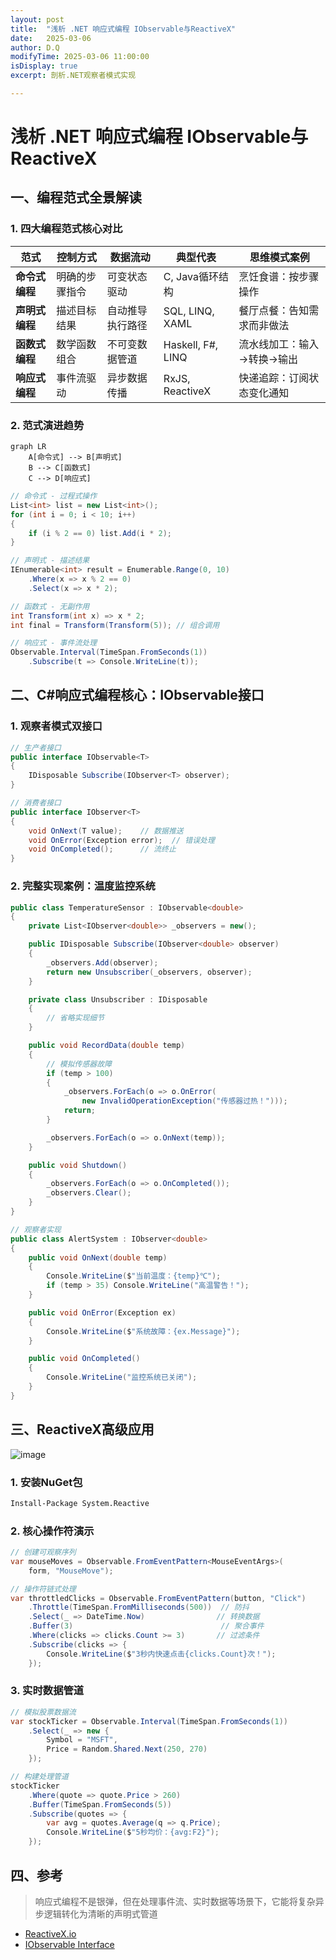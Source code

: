 ```yaml
---
layout: post
title:  "浅析 .NET 响应式编程 IObservable与ReactiveX"
date:   2025-03-06
author: D.Q
modifyTime: 2025-03-06 11:00:00
isDisplay: true
excerpt: 剖析.NET观察者模式实现

---
```



# 浅析 .NET 响应式编程 IObservable与ReactiveX

## 一、编程范式全景解读

### 1. 四大编程范式核心对比

| 范式             | 控制方式               | 数据流动             | 典型代表                  | 思维模式案例                |
|------------------|-----------------------|---------------------|-------------------------|---------------------------|
| **命令式编程**     | 明确的步骤指令          | 可变状态驱动         | C, Java循环结构          | 烹饪食谱：按步骤操作         |
| **声明式编程**     | 描述目标结果            | 自动推导执行路径     | SQL, LINQ, XAML          | 餐厅点餐：告知需求而非做法   |
| **函数式编程**     | 数学函数组合            | 不可变数据管道       | Haskell, F#, LINQ        | 流水线加工：输入→转换→输出   |
| **响应式编程**     | 事件流驱动              | 异步数据传播         | RxJS, ReactiveX          | 快递追踪：订阅状态变化通知   |

### 2. 范式演进趋势
```mermaid
graph LR
    A[命令式] --> B[声明式]
    B --> C[函数式]
    C --> D[响应式]
```

```csharp
// 命令式 - 过程式操作
List<int> list = new List<int>();
for (int i = 0; i < 10; i++)
{
    if (i % 2 == 0) list.Add(i * 2);
}

// 声明式 - 描述结果
IEnumerable<int> result = Enumerable.Range(0, 10)
    .Where(x => x % 2 == 0)
    .Select(x => x * 2);

// 函数式 - 无副作用
int Transform(int x) => x * 2;
int final = Transform(Transform(5)); // 组合调用

// 响应式 - 事件流处理
Observable.Interval(TimeSpan.FromSeconds(1))
    .Subscribe(t => Console.WriteLine(t));
```


## 二、C#响应式编程核心：IObservable接口

### 1. 观察者模式双接口
```csharp
// 生产者接口
public interface IObservable<T> 
{
    IDisposable Subscribe(IObserver<T> observer);
}

// 消费者接口
public interface IObserver<T> 
{
    void OnNext(T value);    // 数据推送
    void OnError(Exception error);  // 错误处理
    void OnCompleted();      // 流终止
}
```

### 2. 完整实现案例：温度监控系统
```csharp
public class TemperatureSensor : IObservable<double>
{
    private List<IObserver<double>> _observers = new();

    public IDisposable Subscribe(IObserver<double> observer)
    {
        _observers.Add(observer);
        return new Unsubscriber(_observers, observer);
    }

    private class Unsubscriber : IDisposable
    {
        // 省略实现细节
    }

    public void RecordData(double temp)
    {
        // 模拟传感器故障
        if (temp > 100)
        {
            _observers.ForEach(o => o.OnError(
                new InvalidOperationException("传感器过热！")));
            return;
        }

        _observers.ForEach(o => o.OnNext(temp));
    }

    public void Shutdown()
    {
        _observers.ForEach(o => o.OnCompleted());
        _observers.Clear();
    }
}

// 观察者实现
public class AlertSystem : IObserver<double>
{
    public void OnNext(double temp)
    {
        Console.WriteLine($"当前温度：{temp}℃");
        if (temp > 35) Console.WriteLine("高温警告！");
    }

    public void OnError(Exception ex)
    {
        Console.WriteLine($"系统故障：{ex.Message}");
    }

    public void OnCompleted()
    {
        Console.WriteLine("监控系统已关闭");
    }
}
```

## 三、ReactiveX高级应用

![image](https://cdn.statically.io/gh/Chendaqian/picx-images-hosting@master/image.4g4n22c9fx.webp)

### 1. 安装NuGet包
```bash
Install-Package System.Reactive
```

### 2. 核心操作符演示
```csharp
// 创建可观察序列
var mouseMoves = Observable.FromEventPattern<MouseEventArgs>(
    form, "MouseMove");

// 操作符链式处理
var throttledClicks = Observable.FromEventPattern(button, "Click")
    .Throttle(TimeSpan.FromMilliseconds(500))  // 防抖
    .Select(_ => DateTime.Now)                // 转换数据
    .Buffer(3)                                 // 聚合事件
    .Where(clicks => clicks.Count >= 3)       // 过滤条件
    .Subscribe(clicks => {
        Console.WriteLine($"3秒内快速点击{clicks.Count}次！");
    });
```

### 3. 实时数据管道
```csharp
// 模拟股票数据流
var stockTicker = Observable.Interval(TimeSpan.FromSeconds(1))
    .Select(_ => new {
        Symbol = "MSFT",
        Price = Random.Shared.Next(250, 270)
    });

// 构建处理管道
stockTicker
    .Where(quote => quote.Price > 260)
    .Buffer(TimeSpan.FromSeconds(5))
    .Subscribe(quotes => {
        var avg = quotes.Average(q => q.Price);
        Console.WriteLine($"5秒均价：{avg:F2}");
    });
```

## 四、参考
> 响应式编程不是银弹，但在处理事件流、实时数据等场景下，它能将复杂异步逻辑转化为清晰的声明式管道
   - [ReactiveX.io](http://reactivex.io/)
   - [IObservable<T> Interface](https://learn.microsoft.com/en-us/dotnet/api/system.iobservable-1?view=net-6.0)
